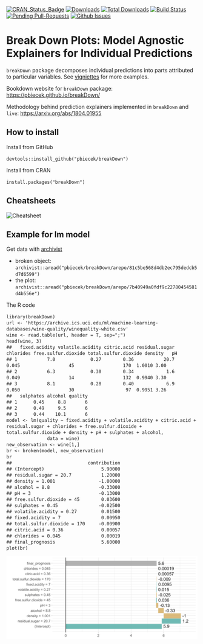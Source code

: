 [![CRAN_Status_Badge](http://www.r-pkg.org/badges/version/breakDown)](https://cran.r-project.org/package=breakDown)
[![Downloads](http://cranlogs.r-pkg.org/badges/breakDown)](http://cran.rstudio.com/package=breakDown)
[![Total Downloads](http://cranlogs.r-pkg.org/badges/grand-total/breakDown?color=orange)](http://cranlogs.r-pkg.org/badges/grand-total/breakDown)
[![Build Status](https://api.travis-ci.org/pbiecek/breakDown.png)](https://travis-ci.org/pbiecek/breakDown)
[![Pending Pull-Requests](http://githubbadges.herokuapp.com/pbiecek/breakDown/pulls.svg?style=flat)](https://github.com/pbiecek/breakDown/pulls)
[![Github Issues](http://githubbadges.herokuapp.com/pbiecek/breakDown/issues.svg)](https://github.com/pbiecek/breakDown/issues)

# Break Down Plots: Model Agnostic Explainers for Individual Predictions

`breakDown` package decomposes individual predictions into parts attributed to particular variables. See [vigniettes](https://pbiecek.github.io/breakDown/articles/break_caret.html) for more examples.

Bookdown website for `breakDown` package: https://pbiecek.github.io/breakDown/

Methodology behind prediction explainers implemented in `breakDown` and `live`: https://arxiv.org/abs/1804.01955


## How to install

Install from GitHub

```
devtools::install_github("pbiecek/breakDown")
```

Install from CRAN

```
install.packages("breakDown")
```

## Cheatsheets

![Cheatsheet](https://raw.githubusercontent.com/pbiecek/breakDown/master/cheatsheets/breakDownCheatsheet.png)

## Example for lm model

Get data with [archivist](https://github.com/pbiecek/archivist)

* broken object: `archivist::aread("pbiecek/breakDown/arepo/81c5be568d4db2ec795dedcb5d7d6599")`
* the plot: `archivist::aread("pbiecek/breakDown/arepo/7b40949a0fdf9c22780454581d4b556e")`

The R code

```{r}
library(breakDown)
url <- 'https://archive.ics.uci.edu/ml/machine-learning-databases/wine-quality/winequality-white.csv'
wine <- read.table(url, header = T, sep=";")
head(wine, 3)
##   fixed.acidity volatile.acidity citric.acid residual.sugar chlorides free.sulfur.dioxide total.sulfur.dioxide density   pH
## 1           7.0             0.27        0.36           20.7     0.045                  45                  170  1.0010 3.00
## 2           6.3             0.30        0.34            1.6     0.049                  14                  132  0.9940 3.30
## 3           8.1             0.28        0.40            6.9     0.050                  30                   97  0.9951 3.26
##   sulphates alcohol quality
## 1      0.45     8.8       6
## 2      0.49     9.5       6
## 3      0.44    10.1       6
model <- lm(quality ~ fixed.acidity + volatile.acidity + citric.acid + residual.sugar + chlorides + free.sulfur.dioxide + total.sulfur.dioxide + density + pH + sulphates + alcohol,
               data = wine)
new_observation <- wine[1,]
br <- broken(model, new_observation)
br
##                            contribution
## (Intercept)                     5.90000
## residual.sugar = 20.7           1.20000
## density = 1.001                -1.00000
## alcohol = 8.8                  -0.33000
## pH = 3                         -0.13000
## free.sulfur.dioxide = 45        0.03600
## sulphates = 0.45               -0.02500
## volatile.acidity = 0.27         0.01500
## fixed.acidity = 7               0.00950
## total.sulfur.dioxide = 170     -0.00900
## citric.acid = 0.36              0.00057
## chlorides = 0.045               0.00019
## final_prognosis                 5.60000
plot(br)
```
![plot for lm model](misc/broken_lm.png)
